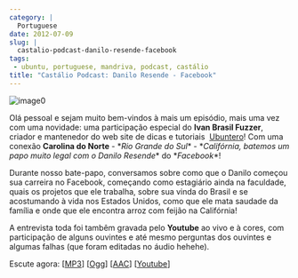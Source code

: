```yaml
---
category: |
  Portuguese
date: 2012-07-09
slug: |
  castalio-podcast-danilo-resende-facebook
tags:
 - ubuntu, portuguese, mandriva, podcast, castálio
title: "Castálio Podcast: Danilo Resende - Facebook"
---
```


![image0](http://media.tumblr.com/tumblr_m2jf6aE8Ic1r7yex1.jpg)

Olá pessoal e sejam muito bem-vindos à mais um episódio, mais uma vez
com uma novidade: uma participação especial do **Ivan Brasil Fuzzer**,
criador e mantenedor do web site de dicas e tutoriais
 [Ubuntero](http://www.ubuntero.com.br)! Com uma conexão **Carolina do
Norte** - \**Rio Grande do Sul*\* - \**Califórnia, batemos um papo muito
legal com o Danilo Resende*\* do \**Facebook*\*!

Durante nosso bate-papo, conversamos sobre como que o Danilo começou sua
carreira no Facebook, começando como estagiário ainda na faculdade,
quais os projetos que ele trabalha, sobre sua vinda do Brasil e se
acostumando à vida nos Estados Unidos, como que ele mata saudade da
família e onde que ele encontra arroz com feijão na Califórnia!

A entrevista toda foi tambêm gravada pelo **Youtube** ao vivo e à cores,
com participação de alguns ouvintes e até mesmo perguntas dos ouvintes e
algumas falhas (que foram editadas no áudio hehehe).

Escute agora:
\[[MP3](http://www.castalio.gnulinuxbrasil.org/castalio-podcast-40.mp3)\]
\[[Ogg](http://www.castalio.gnulinuxbrasil.org/castalio-podcast-40.ogg)\]
\[[AAC](http://www.castalio.gnulinuxbrasil.org/castalio-podcast-40.m4a)\]
\[[Youtube](http://www.youtube.com/watch?v=4aYZTH93OMg)\]
